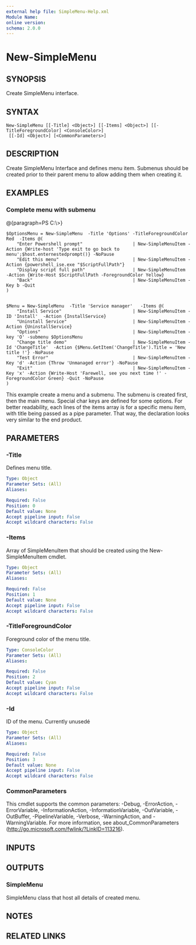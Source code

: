 ```yaml
---
external help file: SimpleMenu-Help.xml
Module Name:
online version:
schema: 2.0.0
---
```


# New-SimpleMenu

## SYNOPSIS
Create SimpleMenu interface.

## SYNTAX

```
New-SimpleMenu [[-Title] <Object>] [[-Items] <Object>] [[-TitleForegroundColor] <ConsoleColor>]
 [[-Id] <Object>] [<CommonParameters>]
```

## DESCRIPTION
Create SimpleMenu Interface and defines menu item.
Submenus should be created prior to their parent menu to allow adding them when creating it.

## EXAMPLES

### Complete menu with submenu
@{paragraph=PS C:\\\>}

```
$OptionsMenu = New-SimpleMenu  -Title 'Options' -TitleForegroundColor Red  -Items @(
    "Enter Powershell prompt"                   | New-SimpleMenuItem -Action {Write-host 'Type exit to go back to menu';$host.enternestedprompt()} -NoPause
    "Edit this menu"                            | New-SimpleMenuItem -Action {powershell_ise.exe "$ScriptFullPath"}
    "Display script full path"                  | New-SimpleMenuItem  -Action {Write-Host $ScriptFullPath -ForegroundColor Yellow}
    "Back"                                      | New-SimpleMenuItem -Key b -Quit
)


$Menu = New-SimpleMenu  -Title 'Service manager'   -Items @(
    "Install Service"                           | New-SimpleMenuItem -ID 'Install'  -Action {InstallService} 
    "Uninstall Service"                         | New-SimpleMenuItem -Action {UninstallService}
    "Options"                                   | New-SimpleMenuItem -key 'O' -submenu $OptionsMenu
    "Change title demo"                         | New-SimpleMenuItem -Id 'ChangeTitle'  -Action {$Menu.GetItem('ChangeTitle').Title = 'New title !'} -NoPause
    "Test Error"                                | New-SimpleMenuItem -Key 'd' -Action {Throw 'Unmanaged error'} -NoPause
    "Exit"                                      | New-SimpleMenuItem -Key 'x' -Action {Write-Host 'Farewell, see you next time !' -ForegroundColor Green} -Quit -NoPause
)
```

This example create a menu and a submenu.
The submenu is created first, then the main menu.
Special char keys are defined for some options. 
For better readability, each lines of the items array is for a specific menu item, with title being passed as a pipe parameter.
That way, the declaration looks very similar to the end product.

## PARAMETERS

### -Title
Defines menu title.

```yaml
Type: Object
Parameter Sets: (All)
Aliases:

Required: False
Position: 0
Default value: None
Accept pipeline input: False
Accept wildcard characters: False
```

### -Items
Array of SimpleMenuItem that should be created using the New-SimpleMenuItem cmdlet.

```yaml
Type: Object
Parameter Sets: (All)
Aliases:

Required: False
Position: 1
Default value: None
Accept pipeline input: False
Accept wildcard characters: False
```

### -TitleForegroundColor
Foreground color of the menu title.

```yaml
Type: ConsoleColor
Parameter Sets: (All)
Aliases:

Required: False
Position: 2
Default value: Cyan
Accept pipeline input: False
Accept wildcard characters: False
```

### -Id
ID of the menu.
Currently unusedé

```yaml
Type: Object
Parameter Sets: (All)
Aliases:

Required: False
Position: 3
Default value: None
Accept pipeline input: False
Accept wildcard characters: False
```

### CommonParameters
This cmdlet supports the common parameters: -Debug, -ErrorAction, -ErrorVariable, -InformationAction, -InformationVariable, -OutVariable, -OutBuffer, -PipelineVariable, -Verbose, -WarningAction, and -WarningVariable.
For more information, see about_CommonParameters (http://go.microsoft.com/fwlink/?LinkID=113216).

## INPUTS

## OUTPUTS

### SimpleMenu
SimpleMenu class that host all details of created menu.

## NOTES

## RELATED LINKS
